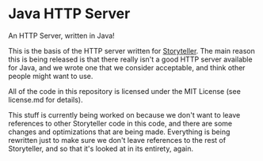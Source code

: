# Java HTTP Server
An HTTP Server, written in Java!

This is the basis of the HTTP server written for 
[Storyteller](http://storytellersoftware.com). The main reason this is being
released is that there really isn't a good HTTP server available for Java, and
we wrote one that we consider acceptable, and think other people might want to
use.

All of the code in this repository is licensed under the MIT License (see
license.md for details).

This stuff is currently being worked on because we don't want to leave
references to other Storyteller code in this code, and there are some changes
and optimizations that are being made. Everything is being rewritten just to 
make sure we don't leave references to the rest of Storyteller, and so that it's
looked at in its entirety, again. 